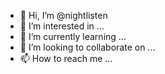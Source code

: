 - 👋 Hi, I’m @nightlisten
- 👀 I’m interested in ...
- 🌱 I’m currently learning ...
- 💞️ I’m looking to collaborate on ...
- 📫 How to reach me ...

<!---
nightlisten/nightlisten is a ✨ special ✨ repository because its `README.md` (this file) appears on your GitHub profile.
You can click the Preview link to take a look at your changes.
--->
